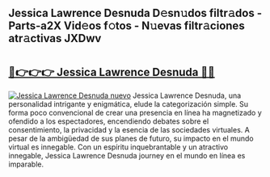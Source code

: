 ## Jessica Lawrence Desnuda D𝚎sn𝚞dos filtr𝚊dos - Parts-a2X Vid𝚎os f𝚘tos - N𝚞evas filtr𝚊ciones atr𝚊ctivas JXDwv

# <h2><a href="http://mb4cyg.tromn.icu/?c=Jessica+Lawrence+Desnuda">🔗👉👉👉 Jessica Lawrence Desnuda 🔗🔗</a></h2>

[![Jessica Lawrence Desnuda nuevo](https://i.imgur.com/pEAQMta.gif)](http://mb4cyg.tromn.icu/?c=Jessica+Lawrence+Desnuda)
Jessica Lawrence Desnuda, una personalidad intrigante y enigmática, elude la categorización simple. Su forma poco convencional de crear una presencia en línea ha magnetizado y ofendido a los espectadores, encendiendo debates sobre el consentimiento, la privacidad y la esencia de las sociedades virtuales. A pesar de la ambigüedad de sus planes de futuro, su impacto en el mundo virtual es innegable. Con un espíritu inquebrantable y un atractivo innegable, Jessica Lawrence Desnuda journey en el mundo en línea es imparable.
